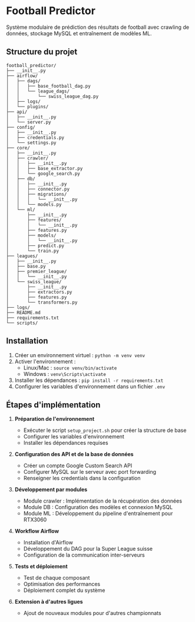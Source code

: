 # Football Predictor

Système modulaire de prédiction des résultats de football avec crawling de données, stockage MySQL et entraînement de modèles ML.

## Structure du projet

```
football_predictor/
├── __init__.py
├── airflow/
│   ├── dags/
│   │   ├── base_football_dag.py
│   │   └── league_dags/
│   │       └── swiss_league_dag.py
│   ├── logs/
│   └── plugins/
├── api/
│   ├── __init__.py
│   └── server.py
├── config/
│   ├── __init__.py
│   ├── credentials.py
│   └── settings.py
├── core/
│   ├── __init__.py
│   ├── crawler/
│   │   ├── __init__.py
│   │   ├── base_extractor.py
│   │   └── google_search.py
│   ├── db/
│   │   ├── __init__.py
│   │   ├── connector.py
│   │   ├── migrations/
│   │   │   └── __init__.py
│   │   └── models.py
│   └── ml/
│       ├── __init__.py
│       ├── features/
│       │   └── __init__.py
│       ├── features.py
│       ├── models/
│       │   └── __init__.py
│       ├── predict.py
│       └── train.py
├── leagues/
│   ├── __init__.py
│   ├── base.py
│   ├── premier_league/
│   │   └── __init__.py
│   └── swiss_league/
│       ├── __init__.py
│       ├── extractors.py
│       ├── features.py
│       └── transformers.py
├── logs/
├── README.md
├── requirements.txt
└── scripts/
```

## Installation

1. Créer un environnement virtuel : `python -m venv venv`
2. Activer l'environnement : 
   - Linux/Mac : `source venv/bin/activate`
   - Windows : `venv\Scripts\activate`
3. Installer les dépendances : `pip install -r requirements.txt`
4. Configurer les variables d'environnement dans un fichier `.env`

## Étapes d'implémentation

1. **Préparation de l'environnement**
   - Exécuter le script `setup_project.sh` pour créer la structure de base
   - Configurer les variables d'environnement
   - Installer les dépendances requises

2. **Configuration des API et de la base de données**
   - Créer un compte Google Custom Search API
   - Configurer MySQL sur le serveur avec port forwarding
   - Renseigner les credentials dans la configuration

3. **Développement par modules**
   - Module crawler : Implémentation de la récupération des données
   - Module DB : Configuration des modèles et connexion MySQL
   - Module ML : Développement du pipeline d'entraînement pour RTX3060

4. **Workflow Airflow**
   - Installation d'Airflow
   - Développement du DAG pour la Super League suisse
   - Configuration de la communication inter-serveurs

5. **Tests et déploiement**
   - Test de chaque composant
   - Optimisation des performances
   - Déploiement complet du système

6. **Extension à d'autres ligues**
   - Ajout de nouveaux modules pour d'autres championnats